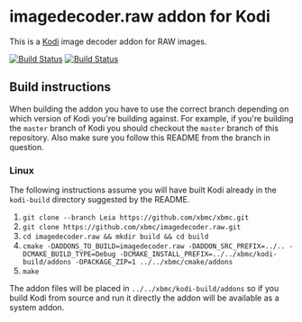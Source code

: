 # imagedecoder.raw addon for Kodi

This is a [Kodi](http://kodi.tv) image decoder addon for RAW images.

[![Build Status](https://travis-ci.org/xbmc/imagedecoder.raw.svg?branch=master)](https://travis-ci.org/xbmc/imagedecoder.raw)
[![Build Status](https://ci.appveyor.com/api/projects/status/github/xbmc/imagedecoder.raw?svg=true)](https://ci.appveyor.com/project/xbmc/imagedecoder-raw)

## Build instructions

When building the addon you have to use the correct branch depending on which version of Kodi you're building against. 
For example, if you're building the `master` branch of Kodi you should checkout the `master` branch of this repository. 
Also make sure you follow this README from the branch in question.

### Linux

The following instructions assume you will have built Kodi already in the `kodi-build` directory 
suggested by the README.

1. `git clone --branch Leia https://github.com/xbmc/xbmc.git`
2. `git clone https://github.com/xbmc/imagedecoder.raw.git`
3. `cd imagedecoder.raw && mkdir build && cd build`
4. `cmake -DADDONS_TO_BUILD=imagedecoder.raw -DADDON_SRC_PREFIX=../.. -DCMAKE_BUILD_TYPE=Debug -DCMAKE_INSTALL_PREFIX=../../xbmc/kodi-build/addons -DPACKAGE_ZIP=1 ../../xbmc/cmake/addons`
5. `make`

The addon files will be placed in `../../xbmc/kodi-build/addons` so if you build Kodi from source and run it directly 
the addon will be available as a system addon.
